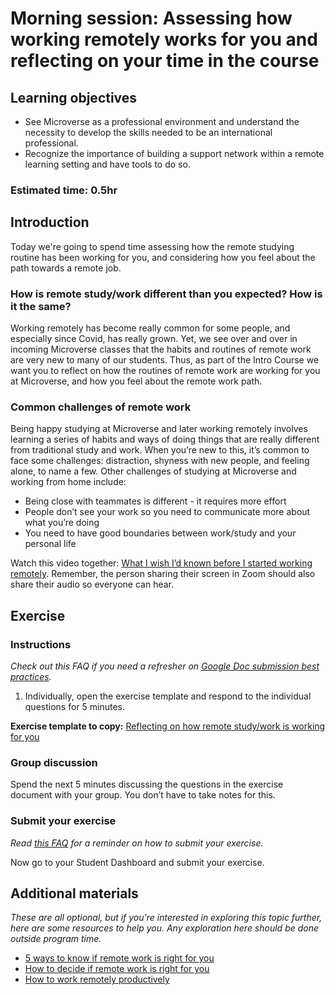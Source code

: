 # Morning session: Assessing how working remotely works for you and reflecting on your time in the course

## Learning objectives

- See Microverse as a professional environment and understand the necessity to develop the skills needed to be an international professional.
- Recognize the importance of building a support network within a remote learning setting and have tools to do so.

### **Estimated time**: 0.5hr

## Introduction

Today we're going to spend time assessing how the remote studying routine has been working for you, and considering how you feel about the path towards a remote job.

### How is remote study/work different than you expected? How is it the same?

Working remotely has become really common for some people, and especially since Covid, has really grown. Yet, we see over and over in incoming Microverse classes that the habits and routines of remote work are very new to many of our students. Thus, as part of the Intro Course we want you to reflect on how the routines of remote work are working for you at Microverse, and how you feel about the remote work path.

### Common challenges of remote work

Being happy studying at Microverse and later working remotely involves learning a series of habits and ways of doing things that are really different from traditional study and work. When you’re new to this, it’s common to face some challenges: distraction, shyness with new people, and feeling alone, to name a few. Other challenges of studying at Microverse and working from home include:

- Being close with teammates is different - it requires more effort
- People don’t see your work so you need to communicate more about what you’re doing
- You need to have good boundaries between work/study and your personal life

Watch this video together: [What I wish I’d known before I started working remotely](https://www.youtube.com/watch?v=jzw14fCZZS4). Remember, the person sharing their screen in Zoom should also share their audio so everyone can hear.

## Exercise

### Instructions

*Check out this FAQ if you need a refresher on [Google Doc submission best practices](https://microverse.zendesk.com/hc/en-us/articles/360063156813).*

1. Individually, open the exercise template and respond to the individual questions for 5 minutes.

**Exercise template to copy:** [Reflecting on how remote study/work is working for you](https://docs.google.com/document/d/1S564i5UYRicaEA61-2_K-Mv8p4Bc39KGfBAVabMXHU0/edit?usp=sharing)

### Group discussion

Spend the next 5 minutes discussing the questions in the exercise document with your group. You don’t have to take notes for this.

### Submit your exercise

*Read [this FAQ](https://microverse.zendesk.com/hc/en-us/articles/360061344234) for a reminder on how to submit your exercise.* 

Now go to your Student Dashboard and submit your exercise. 

## Additional materials

*These are all optional, but if you're interested in exploring this topic further, here are some resources to help you. Any exploration here should be done outside program time.*

- [5 ways to know if remote work is right for you](https://blog.olark.com/5-ways-to-know-if-remote-work-is-right-for-you)
- [How to decide if remote work is right for you](https://thegeorgeanne.com/32587/inkwell/how-to-decide-if-remote-work-is-right-for-you/)
- [How to work remotely productively](https://www.youtube.com/watch?v=0JbeJgcRPMM)
